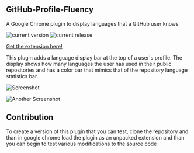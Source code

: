 ## GitHub-Profile-Fluency

A Google Chrome plugin to display languages that a GitHub user knows

![current version](https://img.shields.io/badge/version-1.4.0-green.svg)
![current release](https://img.shields.io/badge/release-1.4.0-green.svg)

[Get the extension here!](https://chrome.google.com/webstore/detail/github-profile-fluency/ebehmeojfclfifngmnfedkbakddbecja)

This plugin adds a language display bar at the top of a user's profile. The display shows how many languages the user has used in their public repositories and has a color bar that mimics that of the repository language statistics bar.

![Screenshot](http://i.imgur.com/qfZjAXQ.png)

![Another Screenshot](http://i.imgur.com/8GMwDcn.png)

## Contribution

To create a version of this plugin that you can test, clone the repository and than in google chrome load the plugin as an unpacked extension and than you can begin to test various modifications to the source code
